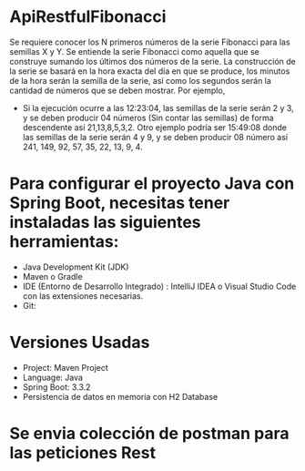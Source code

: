 # ApiRestfulFibonacci
Se requiere conocer los N primeros números de la serie Fibonacci para las 
semillas X y Y. Se entiende la serie Fibonacci como aquella que se construye 
sumando los últimos dos números de la serie.
La construcción de la serie se basará en la hora exacta del día en que se 
produce, los minutos de la hora serán la semilla de la serie, así como los 
segundos serán la cantidad de números que se deben mostrar. Por ejemplo, 
- Si la ejecución ocurre a las 12:23:04, las semillas de la serie serán 2 y 3, y se 
deben producir 04 números (Sin contar las semillas) de forma descendente 
así 21,13,8,5,3,2.
Otro ejemplo podría ser 15:49:08 donde las semillas de la serie serán 4 y 9, y se 
deben producir 08 número así 241, 149, 92, 57, 35, 22, 13, 9, 4.

# Para configurar el proyecto Java con Spring Boot, necesitas tener instaladas las siguientes herramientas:

- Java Development Kit (JDK)
- Maven o Gradle
- IDE (Entorno de Desarrollo Integrado) : IntelliJ IDEA o Visual Studio Code con las extensiones necesarias.
- Git:

# Versiones Usadas
- Project: Maven Project
- Language: Java
- Spring Boot: 3.3.2
- Persistencia de datos en memoria con H2 Database

# Se envia colección de postman para las peticiones Rest
